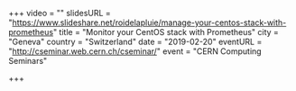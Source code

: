 +++
video = ""
slidesURL = "https://www.slideshare.net/roidelapluie/manage-your-centos-stack-with-prometheus"
title = "Monitor your CentOS stack with Prometheus"
city = "Geneva"
country = "Switzerland"
date = "2019-02-20"
eventURL = "http://cseminar.web.cern.ch/cseminar/"
event = "CERN Computing Seminars"

+++

